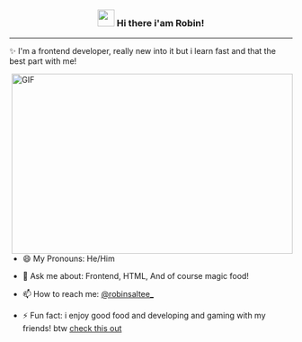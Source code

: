 <!-- Heading -->
<h3 align="center"><img src = "https://raw.githubusercontent.com/MartinHeinz/MartinHeinz/master/wave.gif" width = 30px> Hi there i'am Robin!</h3>

<!-- Profile Views -->





 <!-- About section -->

---
✨ I'm a frontend developer, really new into it but i learn fast and that the best part with me! 



<img align="right" alt="GIF" src="./code.gif" width="500" height="320" />

- 😄 My Pronouns: He/Him   

- 💬 Ask me about: Frontend, HTML, And of course magic food!

- 📫 How to reach me: [@robinsaltee_](https://www.instagram.com/robinsaltee/)

- ⚡ Fun fact: i enjoy good food and developing and gaming with my friends! btw [check this out](https://www.youtube.com/watch?v=dQw4w9WgXcQ)



